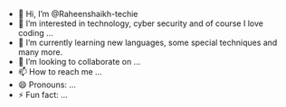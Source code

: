 - 👋 Hi, I’m @Raheenshaikh-techie
- 👀 I’m interested in technology, cyber security and of course I love coding ...
- 🌱 I’m currently learning new languages, some special techniques and many more.
- 💞️ I’m looking to collaborate on ...
- 📫 How to reach me ...
- 😄 Pronouns: ...
- ⚡ Fun fact: ...

<!---
Raheenshaikh-techie/Raheenshaikh-techie is a ✨ special ✨ repository because its `README.md` (this file) appears on your GitHub profile.
You can click the Preview link to take a look at your changes.
--->
